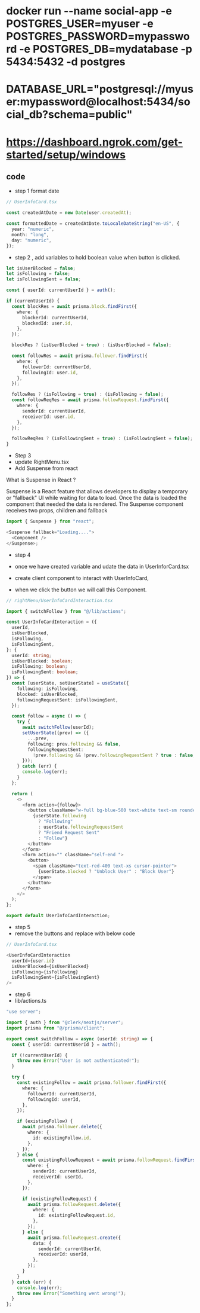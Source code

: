 # docker run --name social-app -e POSTGRES_USER=myuser -e POSTGRES_PASSWORD=mypassword -e POSTGRES_DB=mydatabase -p 5434:5432 -d postgres

# DATABASE_URL="postgresql://myuser:mypassword@localhost:5434/social_db?schema=public"

# https://dashboard.ngrok.com/get-started/setup/windows

## code

- step 1
  format date

```ts
// UserInfoCard.tsx

const createdAtDate = new Date(user.createdAt);

const formattedDate = createdAtDate.toLocaleDateString("en-US", {
  year: "numeric",
  month: "long",
  day: "numeric",
});
```

- step 2 , add variables to hold boolean value when button is clicked.

```ts
let isUserBlocked = false;
let isFollowing = false;
let isFollowingSent = false;

const { userId: currentUserId } = auth();

if (currentUserId) {
  const blockRes = await prisma.block.findFirst({
    where: {
      blockerId: currentUserId,
      blockedId: user.id,
    },
  });

  blockRes ? (isUserBlocked = true) : (isUserBlocked = false);

  const followRes = await prisma.follower.findFirst({
    where: {
      followerId: currentUserId,
      followingId: user.id,
    },
  });

  followRes ? (isFollowing = true) : (isFollowing = false);
  const followReqRes = await prisma.followRequest.findFirst({
    where: {
      senderId: currentUserId,
      receiverId: user.id,
    },
  });

  followReqRes ? (isFollowingSent = true) : (isFollowingSent = false);
}
```

- Step 3
- update RightMenu.tsx
- Add Suspense from react

What is Suspense in React ?

Suspense is a React feature that allows developers to display a temporary or "fallback" UI while waiting for data to load. Once the data is loaded the component that needed the data is rendered. The Suspense component receives two props, children and fallback

```ts
import { Suspense } from "react";

<Suspense fallback="Loading....">
  <Component />
</Suspense>;
```

- step 4

- once we have created variable and udate the data in UserInforCard.tsx
- create client component to interact with UserInfoCard,
- when we click the button we will call this Component.

```ts
// rightMenu/UserInfoCardInteraction.tsx

import { switchFollow } from "@/lib/actions";

const UserInfoCardInteraction = ({
  userId,
  isUserBlocked,
  isFollowing,
  isFollowingSent,
}: {
  userId: string;
  isUserBlocked: boolean;
  isFollowing: boolean;
  isFollowingSent: boolean;
}) => {
  const [userState, setUserState] = useState({
    following: isFollowing,
    blocked: isUserBlocked,
    followingRequestSent: isFollowingSent,
  });

  const follow = async () => {
    try {
      await switchFollow(userId);
      setUserState((prev) => ({
        ...prev,
        following: prev.following && false,
        followingRequestSent:
          !prev.following && !prev.followingRequestSent ? true : false,
      }));
    } catch (err) {
      console.log(err);
    }
  };

  return (
    <>
      <form action={follow}>
        <button className="w-full bg-blue-500 text-white text-sm rounded-md p-2">
          {userState.following
            ? "Following"
            : userState.followingRequestSent
            ? "Friend Request Sent"
            : "Follow"}
        </button>
      </form>
      <form action="" className="self-end ">
        <button>
          <span className="text-red-400 text-xs cursor-pointer">
            {userState.blocked ? "Unblock User" : "Block User"}
          </span>
        </button>
      </form>
    </>
  );
};

export default UserInfoCardInteraction;
```

- step 5
- remove the buttons and replace with below code

```ts
// UserInfoCard.tsx

<UserInfoCardInteraction
  userId={user.id}
  isUserBlocked={isUserBlocked}
  isFollowing={isFollowing}
  isFollowingSent={isFollowingSent}
/>
```

- step 6
- lib/actions.ts

```ts
"use server";

import { auth } from "@clerk/nextjs/server";
import prisma from "@/prisma/client";

export const switchFollow = async (userId: string) => {
  const { userId: currentUserId } = auth();

  if (!currentUserId) {
    throw new Error("User is not authenticated!");
  }

  try {
    const existingFollow = await prisma.follower.findFirst({
      where: {
        followerId: currentUserId,
        followingId: userId,
      },
    });

    if (existingFollow) {
      await prisma.follower.delete({
        where: {
          id: existingFollow.id,
        },
      });
    } else {
      const existingFollowRequest = await prisma.followRequest.findFirst({
        where: {
          senderId: currentUserId,
          receiverId: userId,
        },
      });

      if (existingFollowRequest) {
        await prisma.followRequest.delete({
          where: {
            id: existingFollowRequest.id,
          },
        });
      } else {
        await prisma.followRequest.create({
          data: {
            senderId: currentUserId,
            receiverId: userId,
          },
        });
      }
    }
  } catch (err) {
    console.log(err);
    throw new Error("Something went wrong!");
  }
};
```
